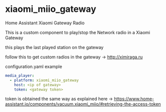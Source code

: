 # xiaomi_miio_gateway
Home Assistant Xiaomi Gateway Radio

This is a custom component to play/stop the Network radio in a Xiaomi Gateway

this plays the last played station on the gateway

follow this to get custom radios in the gateway ->
http://ximiraga.ru


configuration.yaml example
```yaml
media_player:
  - platform: xiaomi_miio_gateway
    host: <ip of gateway>
    token: <gateway token>
```

token is obtained the same way as explained here ->
https://www.home-assistant.io/components/vacuum.xiaomi_miio/#retrieving-the-access-token

